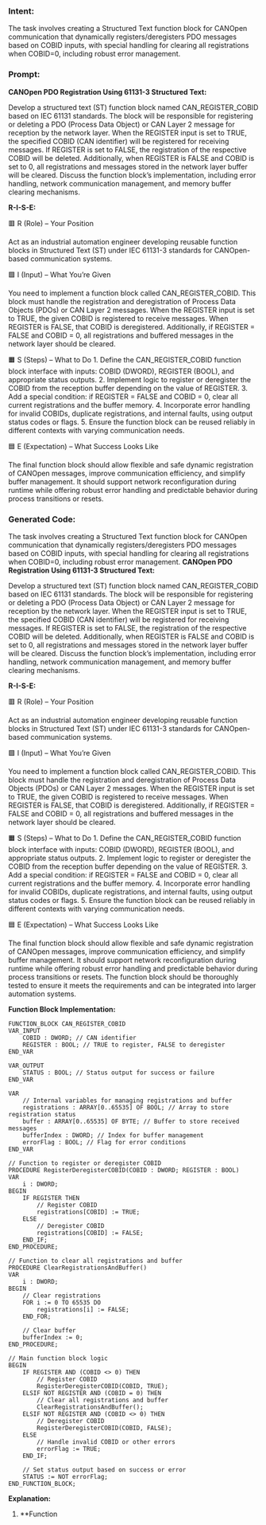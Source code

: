 ### Intent:
The task involves creating a Structured Text function block for CANOpen communication that dynamically registers/deregisters PDO messages based on COBID inputs, with special handling for clearing all registrations when COBID=0, including robust error management.

### Prompt:
**CANOpen PDO Registration Using 61131-3 Structured Text:**

Develop a structured text (ST) function block named CAN_REGISTER_COBID based on IEC 61131 standards. The block will be responsible for registering or deleting a PDO (Process Data Object) or CAN Layer 2 message for reception by the network layer. When the REGISTER input is set to TRUE, the specified COBID (CAN identifier) will be registered for receiving messages. If REGISTER is set to FALSE, the registration of the respective COBID will be deleted. Additionally, when REGISTER is FALSE and COBID is set to 0, all registrations and messages stored in the network layer buffer will be cleared. Discuss the function block’s implementation, including error handling, network communication management, and memory buffer clearing mechanisms.

**R-I-S-E:**

🟥 R (Role) – Your Position

Act as an industrial automation engineer developing reusable function blocks in Structured Text (ST) under IEC 61131-3 standards for CANOpen-based communication systems.

🟩 I (Input) – What You’re Given

You need to implement a function block called CAN_REGISTER_COBID. This block must handle the registration and deregistration of Process Data Objects (PDOs) or CAN Layer 2 messages. When the REGISTER input is set to TRUE, the given COBID is registered to receive messages. When REGISTER is FALSE, that COBID is deregistered. Additionally, if REGISTER = FALSE and COBID = 0, all registrations and buffered messages in the network layer should be cleared.

🟧 S (Steps) – What to Do
	1.	Define the CAN_REGISTER_COBID function block interface with inputs: COBID (DWORD), REGISTER (BOOL), and appropriate status outputs.
	2.	Implement logic to register or deregister the COBID from the reception buffer depending on the value of REGISTER.
	3.	Add a special condition: if REGISTER = FALSE and COBID = 0, clear all current registrations and the buffer memory.
	4.	Incorporate error handling for invalid COBIDs, duplicate registrations, and internal faults, using output status codes or flags.
	5.	Ensure the function block can be reused reliably in different contexts with varying communication needs.

🟦 E (Expectation) – What Success Looks Like

The final function block should allow flexible and safe dynamic registration of CANOpen messages, improve communication efficiency, and simplify buffer management. It should support network reconfiguration during runtime while offering robust error handling and predictable behavior during process transitions or resets.

### Generated Code:
The task involves creating a Structured Text function block for CANOpen communication that dynamically registers/deregisters PDO messages based on COBID inputs, with special handling for clearing all registrations when COBID=0, including robust error management.
**CANOpen PDO Registration Using 61131-3 Structured Text:**

Develop a structured text (ST) function block named CAN_REGISTER_COBID based on IEC 61131 standards. The block will be responsible for registering or deleting a PDO (Process Data Object) or CAN Layer 2 message for reception by the network layer. When the REGISTER input is set to TRUE, the specified COBID (CAN identifier) will be registered for receiving messages. If REGISTER is set to FALSE, the registration of the respective COBID will be deleted. Additionally, when REGISTER is FALSE and COBID is set to 0, all registrations and messages stored in the network layer buffer will be cleared. Discuss the function block’s implementation, including error handling, network communication management, and memory buffer clearing mechanisms.

**R-I-S-E:**

🟥 R (Role) – Your Position

Act as an industrial automation engineer developing reusable function blocks in Structured Text (ST) under IEC 61131-3 standards for CANOpen-based communication systems.

🟩 I (Input) – What You’re Given

You need to implement a function block called CAN_REGISTER_COBID. This block must handle the registration and deregistration of Process Data Objects (PDOs) or CAN Layer 2 messages. When the REGISTER input is set to TRUE, the given COBID is registered to receive messages. When REGISTER is FALSE, that COBID is deregistered. Additionally, if REGISTER = FALSE and COBID = 0, all registrations and buffered messages in the network layer should be cleared.

🟧 S (Steps) – What to Do
	1.	Define the CAN_REGISTER_COBID function block interface with inputs: COBID (DWORD), REGISTER (BOOL), and appropriate status outputs.
	2.	Implement logic to register or deregister the COBID from the reception buffer depending on the value of REGISTER.
	3.	Add a special condition: if REGISTER = FALSE and COBID = 0, clear all current registrations and the buffer memory.
	4.	Incorporate error handling for invalid COBIDs, duplicate registrations, and internal faults, using output status codes or flags.
	5.	Ensure the function block can be reused reliably in different contexts with varying communication needs.

🟦 E (Expectation) – What Success Looks Like

The final function block should allow flexible and safe dynamic registration of CANOpen messages, improve communication efficiency, and simplify buffer management. It should support network reconfiguration during runtime while offering robust error handling and predictable behavior during process transitions or resets. The function block should be thoroughly tested to ensure it meets the requirements and can be integrated into larger automation systems.

**Function Block Implementation:**

```structuredtext
FUNCTION_BLOCK CAN_REGISTER_COBID
VAR_INPUT
    COBID : DWORD; // CAN identifier
    REGISTER : BOOL; // TRUE to register, FALSE to deregister
END_VAR

VAR_OUTPUT
    STATUS : BOOL; // Status output for success or failure
END_VAR

VAR
    // Internal variables for managing registrations and buffer
    registrations : ARRAY[0..65535] OF BOOL; // Array to store registration status
    buffer : ARRAY[0..65535] OF BYTE; // Buffer to store received messages
    bufferIndex : DWORD; // Index for buffer management
    errorFlag : BOOL; // Flag for error conditions
END_VAR

// Function to register or deregister COBID
PROCEDURE RegisterDeregisterCOBID(COBID : DWORD; REGISTER : BOOL)
VAR
    i : DWORD;
BEGIN
    IF REGISTER THEN
        // Register COBID
        registrations[COBID] := TRUE;
    ELSE
        // Deregister COBID
        registrations[COBID] := FALSE;
    END_IF;
END_PROCEDURE;

// Function to clear all registrations and buffer
PROCEDURE ClearRegistrationsAndBuffer()
VAR
    i : DWORD;
BEGIN
    // Clear registrations
    FOR i := 0 TO 65535 DO
        registrations[i] := FALSE;
    END_FOR;
    
    // Clear buffer
    bufferIndex := 0;
END_PROCEDURE;

// Main function block logic
BEGIN
    IF REGISTER AND (COBID <> 0) THEN
        // Register COBID
        RegisterDeregisterCOBID(COBID, TRUE);
    ELSIF NOT REGISTER AND (COBID = 0) THEN
        // Clear all registrations and buffer
        ClearRegistrationsAndBuffer();
    ELSIF NOT REGISTER AND (COBID <> 0) THEN
        // Deregister COBID
        RegisterDeregisterCOBID(COBID, FALSE);
    ELSE
        // Handle invalid COBID or other errors
        errorFlag := TRUE;
    END_IF;

    // Set status output based on success or error
    STATUS := NOT errorFlag;
END_FUNCTION_BLOCK;
```

**Explanation:**

1. **Function
